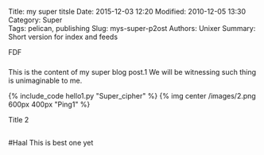 Title: my super titsle
Date: 2015-12-03 12:20
Modified: 2010-12-05 13:30
Category: Super    
Tags: pelican, publishing
Slug: mys-super-p2ost
Authors: Unixer
Summary: Short version for index and feeds

FDF
###

This is the content of my super blog post.1
We will be witnessing such thing is unimaginable to me.

{% include_code hello1.py "Super_cipher" %}
{% img center /images/2.png 600px 400px "Ping1" %}

Title 2
##


#Haal
This is best one yet
